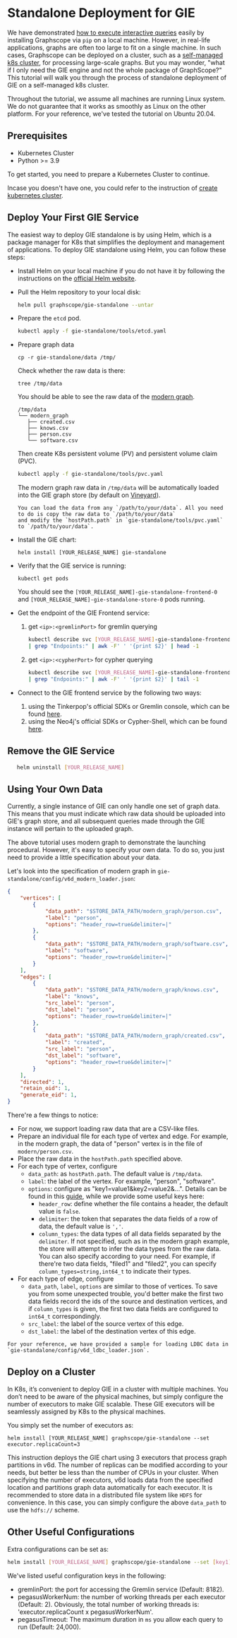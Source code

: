 # Standalone Deployment for GIE

We have demonstrated [how to execute interactive queries](./getting_started.md) easily by installing Graphscope via `pip` on a local machine. However, in real-life applications, graphs are often too large to fit on a single machine. In such cases, Graphscope can be deployed on a cluster, such as a [self-managed k8s cluster](../deploy_graphscope_on_self_managed_k8s.md), for processing large-scale graphs. But you may wonder, "what if I only need the GIE engine and not the whole package of GraphScope?" This tutorial will walk you through the process of standalone deployment of GIE on a self-managed k8s cluster.

Throughout the tutorial, we assume all machines are running Linux system.
We do not guarantee that it works as smoothly as Linux on the other platform.
For your reference, we've tested the tutorial on Ubuntu 20.04.

## Prerequisites

- Kubernetes Cluster
- Python >= 3.9

To get started, you need to prepare a Kubernetes Cluster to continue.

Incase you doesn't have one, you could refer to the instruction of [create kubernetes cluster](../deployment/deploy_graphscope_on_self_managed_k8s.md#prepare-a-kubernetes-cluster).


## Deploy Your First GIE Service

The easiest way to deploy GIE standalone is by using Helm, which is a package manager for K8s that simplifies the
deployment and management of applications. To deploy GIE standalone using Helm, you can follow these steps:

- Install Helm on your local machine if you do not have it by following the
   instructions on the [official Helm website](https://helm.sh/docs/intro/install/).
- Pull the Helm repository to your local disk:
   ```bash
   helm pull graphscope/gie-standalone --untar
   ```
- Prepare the `etcd` pod.
   ```bash
   kubectl apply -f gie-standalone/tools/etcd.yaml
   ```
- Prepare graph data
   ```
   cp -r gie-standalone/data /tmp/
   ```
   Check whether the raw data is there:
   ```
   tree /tmp/data
   ```
   You should be able to see the raw data of the [modern graph](https://tinkerpop.apache.org/docs/3.6.2/tutorials/getting-started/).
   ```
   /tmp/data
   └── modern_graph
      ├── created.csv
      ├── knows.csv
      ├── person.csv
      └── software.csv
   ```
   Then create K8s persistent volume (PV) and persistent volume claim (PVC).
   ```bash
   kubectl apply -f gie-standalone/tools/pvc.yaml
   ```
   The modern graph raw data in `/tmp/data` will be automatically loaded into the GIE graph store (by default on [Vineyard](https://v6d.io)).

   ```{tip}
   You can load the data from any `/path/to/your/data`. All you need to do is copy the raw data to `/path/to/your/data`
   and modify the `hostPath.path` in `gie-standalone/tools/pvc.yaml` to `/path/to/your/data`.
   ```

- Install the GIE chart:
   ```
   helm install [YOUR_RELEASE_NAME] gie-standalone
   ```
- Verify that the GIE service is running:
   ```
   kubectl get pods
   ```
   You should see the `[YOUR_RELEASE_NAME]-gie-standalone-frontend-0` and `[YOUR_RELEASE_NAME]-gie-standalone-store-0` pods running.

- Get the endpoint of the GIE Frontend service:
  1. get `<ip>:<gremlinPort>` for gremlin querying
      ```bash
      kubectl describe svc [YOUR_RELEASE_NAME]-gie-standalone-frontend \
      | grep "Endpoints:" | awk -F' ' '{print $2}' | head -1
      ```
  2. get `<ip>:<cypherPort>` for cypher querying
      ```bash
      kubectl describe svc [YOUR_RELEASE_NAME]-gie-standalone-frontend \
      | grep "Endpoints:" | awk -F' ' '{print $2}' | tail -1
      ```

- Connect to the GIE frontend service by the following two ways:
  1. using the Tinkerpop's official SDKs or Gremlin console, which can be found [here](./tinkerpop/tinkerpop_gremlin.md).
  2. using the Neo4j's official SDKs or Cypher-Shell, which can be found [here](./neo4j/cypher_sdk.md).

## Remove the GIE Service
```bash
   helm uninstall [YOUR_RELEASE_NAME]
```

## Using Your Own Data
Currently, a single instance of GIE can only handle one set of graph data. This means that you must
indicate which raw data should be uploaded into GIE's graph store, and all subsequent queries made
through the GIE instance will pertain to the uploaded graph.

The above tutorial uses modern graph to demonstrate the launching procedural. However, it's easy to
specify your own data. To do so, you just need to provide a little specification about your data.

Let's look into the specification of modern graph in `gie-standalone/config/v6d_modern_loader.json`:
```json
{
    "vertices": [
        {
            "data_path": "$STORE_DATA_PATH/modern_graph/person.csv",
            "label": "person",
            "options": "header_row=true&delimiter=|"
        },
        {
            "data_path": "$STORE_DATA_PATH/modern_graph/software.csv",
            "label": "software",
            "options": "header_row=true&delimiter=|"
        }
    ],
    "edges": [
        {
            "data_path": "$STORE_DATA_PATH/modern_graph/knows.csv",
            "label": "knows",
            "src_label": "person",
            "dst_label": "person",
            "options": "header_row=true&delimiter=|"
        },
        {
            "data_path": "$STORE_DATA_PATH/modern_graph/created.csv",
            "label": "created",
            "src_label": "person",
            "dst_label": "software",
            "options": "header_row=true&delimiter=|"
        }
    ],
    "directed": 1,
    "retain_oid": 1,
    "generate_eid": 1,
}
```

There're a few things to notice:
- For now, we support loading raw data that are a CSV-like files.
- Prepare an individual file for each type of vertex and edge. For example, in the modern
  graph, the data of "person" vertex is in the file of `modern/person.csv`.
- Place the raw data in the `hostPath.path` specified above.
- For each type of vertex, configure
  - `data_path`: as `hostPath.path`. The default value is `/tmp/data`.
  - `label`: the label of the vertex. For example, "person", "software".
  - `options`: configure as "key1=value1&key2=value2&...". Details can be found in this [guide](https://github.com/v6d-io/v6d/tree/main/modules/graph), while we provide some useful keys here:
    - `header_row`: define whether the file contains a header, the default value is `false`.
    - `delimiter`: the token that separates the data fields of a row of data, the default value is `','`.
    - `column_types`: the data types of all data fields separated by the `delimiter`. If not specified, such as in the modern graph example, the store will attempt to infer the data types from the raw data.
    You can also specify according to your need. For example, if there're two data fields, "filed1" and "filed2", you can specify `column_types=string,int64_t` to indicate their types.
- For each type of edge, configure
  - `data_path`, `label`, `options` are similar to those of vertices. To save you from some
  unexpected trouble, you'd better make the first two data fields record the ids of the source and destination vertices, and if `column_types` is given, the first two data fields are configured
    to `int64_t` correspondingly.
  - `src_label`: the label of the source vertex of this edge.
  - `dst_label`: the label of the destination vertex of this edge.

```{tip}
For your reference, we have provided a sample for loading LDBC data in `gie-standalone/config/v6d_ldbc_loader.json`.
```

## Deploy on a Cluster
In K8s, it’s convenient to deploy GIE in a cluster with multiple machines.
You don’t need to be aware of the physical machines, but simply configure the number of executors
to make GIE scalable. These GIE executors will be seamlessly assigned by K8s to the physical machines.

You simply set the number of executors as:
```
helm install [YOUR_RELEASE_NAME] graphscope/gie-standalone --set executor.replicaCount=3
```

This instruction deploys the GIE chart using 3 executors that process graph partitions in v6d.
The number of replicas can be modified according to your needs, but better be less than the number
of CPUs in your cluster. When specifying the number of executors, v6d loads data from the specified
location and partitions graph data automatically for each executor. It is recommended to store data
in a distributed file system like `HDFS` for convenience. In this case, you can simply configure
the above `data_path` to use the `hdfs://` scheme.


## Other Useful Configurations
Extra configurations can be set as:
```bash
helm install [YOUR_RELEASE_NAME] graphscope/gie-standalone --set [key1]=[value1],[key2]=[value2]
```
We've listed useful configuration keys in the following:

- gremlinPort: the port for accessing the Gremlin service (Default: 8182).
- pegasusWorkerNum: the number of working threads per each executor (Default: 2).
  Obviously, the total number of working threads is: 'executor.replicaCount x pegasusWorkerNum'.
- pegasusTimeout: The maximum duration in `ms` you allow each query to run (Default: 24,000).

